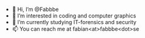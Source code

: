 - 👋 Hi, I’m @Fabbbe
- 👀 I’m interested in coding and computer graphics
- 🌱 I’m currently studying IT-forensics and security
- 📫 You can reach me at fabian&lt;at&gt;fabbbe&lt;dot&gt;se

<!---
Fabbbe/Fabbbe is a ✨ special ✨ repository because its `README.md` (this file) appears on your GitHub profile.
You can click the Preview link to take a look at your changes.
--->
